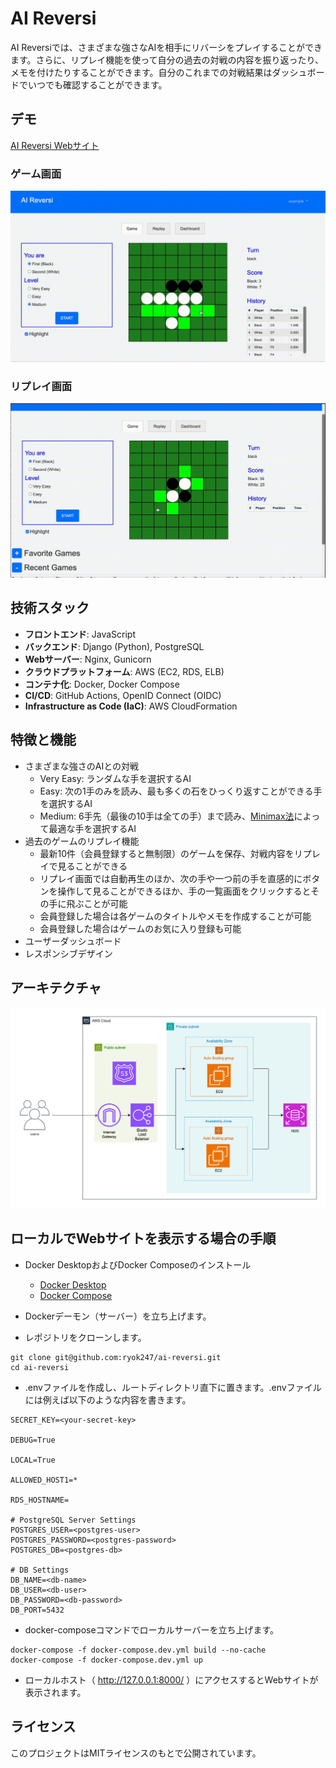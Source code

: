 # AI Reversi

AI Reversiでは、さまざまな強さなAIを相手にリバーシをプレイすることができます。さらに、リプレイ機能を使って自分の過去の対戦の内容を振り返ったり、メモを付けたりすることができます。自分のこれまでの対戦結果はダッシュボードでいつでも確認することができます。

## デモ

[AI Reversi Webサイト](https://ai-reversi.com)

### ゲーム画面
![AI Reversi Demo](demo.gif)

### リプレイ画面
![AI Reversi Demo](demo2.gif)

## 技術スタック

- **フロントエンド**: JavaScript
- **バックエンド**: Django (Python), PostgreSQL
- **Webサーバー**: Nginx, Gunicorn
- **クラウドプラットフォーム**: AWS (EC2, RDS, ELB)
- **コンテナ化**: Docker, Docker Compose
- **CI/CD**: GitHub Actions, OpenID Connect (OIDC)
- **Infrastructure as Code (IaC)**: AWS CloudFormation

## 特徴と機能

- さまざまな強さのAIとの対戦
    - Very Easy: ランダムな手を選択するAI
    - Easy: 次の1手のみを読み、最も多くの石をひっくり返すことができる手を選択するAI
    - Medium: 6手先（最後の10手は全ての手）まで読み、[Minimax法](https://en.wikipedia.org/wiki/Minimax)によって最適な手を選択するAI
- 過去のゲームのリプレイ機能
    - 最新10件（会員登録すると無制限）のゲームを保存、対戦内容をリプレイで見ることができる
    - リプレイ画面では自動再生のほか、次の手や一つ前の手を直感的にボタンを操作して見ることができるほか、手の一覧画面をクリックするとその手に飛ぶことが可能
    - 会員登録した場合は各ゲームのタイトルやメモを作成することが可能
    - 会員登録した場合はゲームのお気に入り登録も可能
- ユーザーダッシュボード
- レスポンシブデザイン

## アーキテクチャ

![アーキテクチャ図](architecture.png)

## ローカルでWebサイトを表示する場合の手順

- Docker DesktopおよびDocker Composeのインストール
    - [Docker Desktop](https://docs.docker.com/desktop/)
    - [Docker Compose](https://docs.docker.jp/v1.12/compose/install.html)

- Dockerデーモン（サーバー）を立ち上げます。

- レポジトリをクローンします。
```
git clone git@github.com:ryok247/ai-reversi.git
cd ai-reversi
```

- .envファイルを作成し、ルートディレクトリ直下に置きます。.envファイルには例えば以下のような内容を書きます。
```
SECRET_KEY=<your-secret-key>

DEBUG=True

LOCAL=True

ALLOWED_HOST1=*

RDS_HOSTNAME=

# PostgreSQL Server Settings
POSTGRES_USER=<postgres-user>
POSTGRES_PASSWORD=<postgres-password>
POSTGRES_DB=<postgres-db>

# DB Settings
DB_NAME=<db-name>
DB_USER=<db-user>
DB_PASSWORD=<db-password>
DB_PORT=5432
```

- docker-composeコマンドでローカルサーバーを立ち上げます。
```
docker-compose -f docker-compose.dev.yml build --no-cache
docker-compose -f docker-compose.dev.yml up
```

- ローカルホスト（ http://127.0.0.1:8000/ ）にアクセスするとWebサイトが表示されます。

## ライセンス

このプロジェクトはMITライセンスのもとで公開されています。
